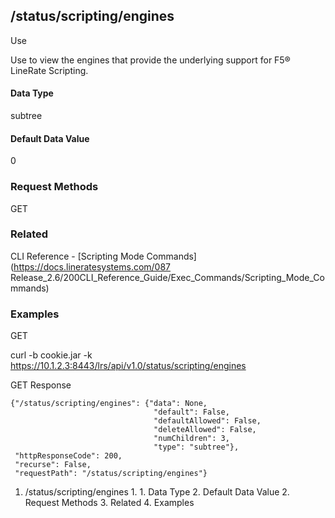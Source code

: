 ## /status/scripting/engines

Use

Use to view the engines that provide the underlying support for F5® LineRate
Scripting.

#### Data Type

subtree

#### Default Data Value

0

### Request Methods

GET

### Related

CLI Reference - [Scripting Mode Commands](https://docs.lineratesystems.com/087
Release_2.6/200CLI_Reference_Guide/Exec_Commands/Scripting_Mode_Commands)

### Examples

GET

curl -b cookie.jar -k
https://10.1.2.3:8443/lrs/api/v1.0/status/scripting/engines

GET Response

    
    {"/status/scripting/engines": {"data": None,
                                    "default": False,
                                    "defaultAllowed": False,
                                    "deleteAllowed": False,
                                    "numChildren": 3,
                                    "type": "subtree"},
     "httpResponseCode": 200,
     "recurse": False,
     "requestPath": "/status/scripting/engines"}
    

  1. /status/scripting/engines
    1.       1. Data Type
      2. Default Data Value
    2. Request Methods
    3. Related
    4. Examples

